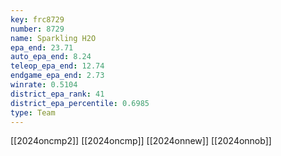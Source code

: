 ```yaml
---
key: frc8729
number: 8729
name: Sparkling H2O
epa_end: 23.71
auto_epa_end: 8.24
teleop_epa_end: 12.74
endgame_epa_end: 2.73
winrate: 0.5104
district_epa_rank: 41
district_epa_percentile: 0.6985
type: Team
---
```

[[2024oncmp2]]
[[2024oncmp]]
[[2024onnew]]
[[2024onnob]]
